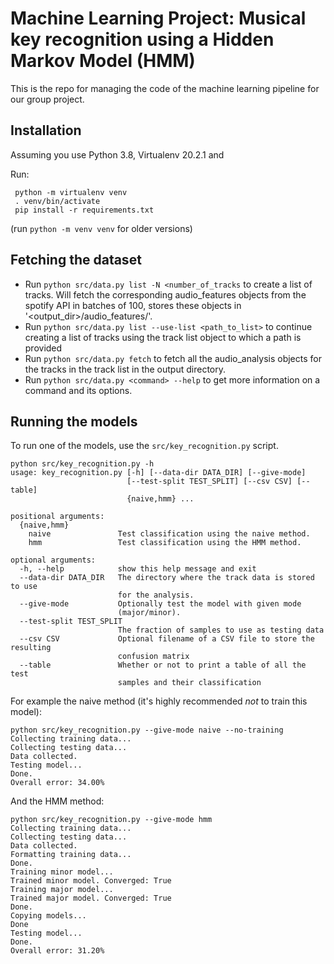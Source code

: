 # Machine Learning Project: Musical key recognition using a Hidden Markov Model (HMM)
This is the repo for managing the code of the machine learning pipeline for our group project.

## Installation
Assuming you use Python 3.8, Virtualenv 20.2.1 and 

Run:

```shell
 python -m virtualenv venv
 . venv/bin/activate
 pip install -r requirements.txt
```

(run `python -m venv venv` for older versions)

## Fetching the dataset

* Run `python src/data.py list -N <number_of_tracks` to create a list of tracks. Will fetch the corresponding 
audio_features objects from the spotify API in batches of 100, stores these objects in '<output_dir>/audio_features/'.
* Run `python src/data.py list --use-list <path_to_list>` to continue creating a list of tracks using the track list 
  object to which a path is provided
* Run `python src/data.py fetch` to fetch all the audio_analysis objects for the tracks in the track list in the output 
  directory.
* Run `python src/data.py <command> --help` to get more information on a command and its options.

## Running the models

To run one of the models, use the `src/key_recognition.py` script.

```
python src/key_recognition.py -h
usage: key_recognition.py [-h] [--data-dir DATA_DIR] [--give-mode]
                          [--test-split TEST_SPLIT] [--csv CSV] [--table]
                          {naive,hmm} ...

positional arguments:
  {naive,hmm}
    naive               Test classification using the naive method.
    hmm                 Test classification using the HMM method.

optional arguments:
  -h, --help            show this help message and exit
  --data-dir DATA_DIR   The directory where the track data is stored to use
                        for the analysis.
  --give-mode           Optionally test the model with given mode
                        (major/minor).
  --test-split TEST_SPLIT
                        The fraction of samples to use as testing data
  --csv CSV             Optional filename of a CSV file to store the resulting
                        confusion matrix
  --table               Whether or not to print a table of all the test
                        samples and their classification
```

For example the naive method (it's highly recommended _not_ to train this model):

```
python src/key_recognition.py --give-mode naive --no-training
Collecting training data...
Collecting testing data...
Data collected.
Testing model...
Done.
Overall error: 34.00%
```

And the HMM method:

```
python src/key_recognition.py --give-mode hmm
Collecting training data...
Collecting testing data...
Data collected.
Formatting training data...
Done.
Training minor model...
Trained minor model. Converged: True
Training major model...
Trained major model. Converged: True
Done.
Copying models...
Done
Testing model...
Done.
Overall error: 31.20%
```

